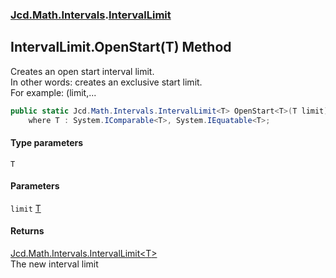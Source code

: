 ### [Jcd.Math.Intervals](Jcd.Math.Intervals.md 'Jcd.Math.Intervals').[IntervalLimit](Jcd.Math.Intervals.IntervalLimit.md 'Jcd.Math.Intervals.IntervalLimit')

## IntervalLimit.OpenStart<T>(T) Method

Creates an open start interval limit.  
In other words: creates an exclusive start limit.    
For example: (limit,...

```csharp
public static Jcd.Math.Intervals.IntervalLimit<T> OpenStart<T>(T limit)
    where T : System.IComparable<T>, System.IEquatable<T>;
```
#### Type parameters

<a name='Jcd.Math.Intervals.IntervalLimit.OpenStart_T_(T).T'></a>

`T`
#### Parameters

<a name='Jcd.Math.Intervals.IntervalLimit.OpenStart_T_(T).limit'></a>

`limit` [T](Jcd.Math.Intervals.IntervalLimit.OpenStart_T_(T).md#Jcd.Math.Intervals.IntervalLimit.OpenStart_T_(T).T 'Jcd.Math.Intervals.IntervalLimit.OpenStart<T>(T).T')

#### Returns
[Jcd.Math.Intervals.IntervalLimit&lt;](Jcd.Math.Intervals.IntervalLimit_T_.md 'Jcd.Math.Intervals.IntervalLimit<T>')[T](Jcd.Math.Intervals.IntervalLimit.OpenStart_T_(T).md#Jcd.Math.Intervals.IntervalLimit.OpenStart_T_(T).T 'Jcd.Math.Intervals.IntervalLimit.OpenStart<T>(T).T')[&gt;](Jcd.Math.Intervals.IntervalLimit_T_.md 'Jcd.Math.Intervals.IntervalLimit<T>')  
The new interval limit